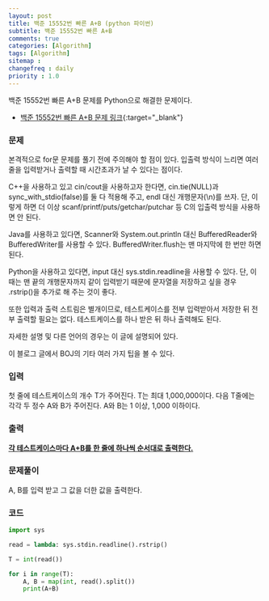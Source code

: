 ```yaml
---
layout: post
title: 백준 15552번 빠른 A+B (python 파이썬)
subtitle: 백준 15552번 빠른 A+B
comments: true
categories: [Algorithm]
tags: [Algorithm]
sitemap :
changefreq : daily
priority : 1.0
---
```

백준 15552번 빠른 A+B 문제를 Python으로 해결한 문제이다.  

* [백준 15552번 빠른 A+B 문제 링크](https://www.acmicpc.net/problem/15552){:target="_blank"}


### 문제 
본격적으로 for문 문제를 풀기 전에 주의해야 할 점이 있다. 입출력 방식이 느리면 여러 줄을 입력받거나 출력할 때 시간초과가 날 수 있다는 점이다.

C++을 사용하고 있고 cin/cout을 사용하고자 한다면, cin.tie(NULL)과 sync_with_stdio(false)를 둘 다 적용해 주고, endl 대신 개행문자(\n)를 쓰자. 단, 이렇게 하면 더 이상 scanf/printf/puts/getchar/putchar 등 C의 입출력 방식을 사용하면 안 된다.

Java를 사용하고 있다면, Scanner와 System.out.println 대신 BufferedReader와 BufferedWriter를 사용할 수 있다. BufferedWriter.flush는 맨 마지막에 한 번만 하면 된다.

Python을 사용하고 있다면, input 대신 sys.stdin.readline을 사용할 수 있다. 단, 이때는 맨 끝의 개행문자까지 같이 입력받기 때문에 문자열을 저장하고 싶을 경우 .rstrip()을 추가로 해 주는 것이 좋다.

또한 입력과 출력 스트림은 별개이므로, 테스트케이스를 전부 입력받아서 저장한 뒤 전부 출력할 필요는 없다. 테스트케이스를 하나 받은 뒤 하나 출력해도 된다.

자세한 설명 및 다른 언어의 경우는 이 글에 설명되어 있다.

이 블로그 글에서 BOJ의 기타 여러 가지 팁을 볼 수 있다.


### 입력
첫 줄에 테스트케이스의 개수 T가 주어진다. T는 최대 1,000,000이다. 다음 T줄에는 각각 두 정수 A와 B가 주어진다. A와 B는 1 이상, 1,000 이하이다.


### 출력
**<u>각 테스트케이스마다 A+B를 한 줄에 하나씩 순서대로 출력한다.</u>**


### 문제풀이
A, B를 입력 받고 그 값을 더한 값을 출력한다.


### 코드
```python
import sys

read = lambda: sys.stdin.readline().rstrip()

T = int(read())

for i in range(T):
    A, B = map(int, read().split())
    print(A+B)
```